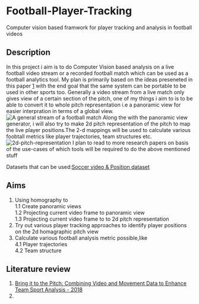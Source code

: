 
# Football-Player-Tracking
Computer vision based framwork for player tracking and analysis in football videos

## Description
In this project i aim is to do Computer Vision based analysis on a live football video stream or a recorded football match which can be used as a football analytics tool. My plan is primarily based on the ideas preseneted in this paper [1](https://openaccess.city.ac.uk/18380/8/paper319.pdf) with the end goal that the same system can be portable to be used in other sports too. Generally a video stream from a live match only gives view of a certain section of the pitch, one of my things i aim to  is to be able to convert it to whole pitch representation i.e a panoramic view for easier interpration in terms of a global view.<br>
![A general stream of a football match](clip2.gif)
Along the with the panoramic view generator, i will also try to make 2d pitch representation of the pitch to map the live player positions.The 2-d mappings will be used to calculate various foobtall metrics like player trajectories, team structures etc.
![2d-pitch-representation](2d-pitch-representation.png)
I plan to read to more research papers on basis of the use-cases of which tools will be required to do the above mentioned stuff


Datasets that can be used:[Soccer video & Position dataset](https://datasets.simula.no/alfheim/)



## Aims
1. Using homography to <br>
  1.1 Create panoramic views<br>
  1.2 Projecting current video frame to panoramic view<br>
  1.3 Projecting current video frame to to 2d pitch representation
3. Try out various player tracking approaches to identify player positions on the 2d homagraphic pitch view
4. Calculate various football analysis metric possible,like<br>
  4.1 Player trajectories<br>
  4.2 Team structure<br>


## Literature review
1. [Bring it to the Pitch: Combining Video and Movement Data to
Enhance Team Sport Analysis - 2018](https://openaccess.city.ac.uk/18380/8/paper319.pdf)
2. []()

